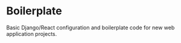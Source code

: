 # Boilerplate
Basic Django/React configuration and boilerplate code for new web application projects.
